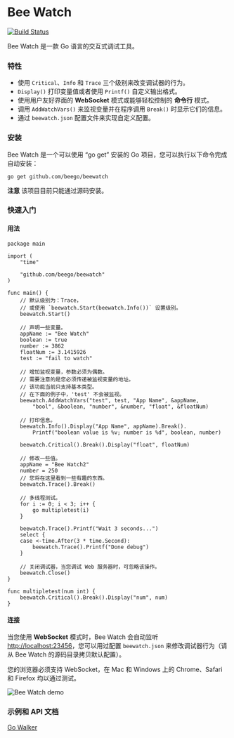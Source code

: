 # Bee Watch

[![Build Status](https://drone.io/github.com/beego/beewatch/status.png)](https://drone.io/github.com/beego/beewatch/latest)

Bee Watch 是一款 Go 语言的交互式调试工具。

### 特性

- 使用 `Critical`、`Info` 和 `Trace` 三个级别来改变调试器的行为。
- `Display()` 打印变量值或者使用 `Printf()` 自定义输出格式。
- 使用用户友好界面的 **WebSocket** 模式或能够轻松控制的 **命令行** 模式。
- 调用 `AddWatchVars()` 来监视变量并在程序调用 `Break()` 时显示它们的信息。
- 通过 `beewatch.json` 配置文件来实现自定义配置。

### 安装

Bee Watch 是一个可以使用 “go get” 安装的 Go 项目，您可以执行以下命令完成自动安装：

	go get github.com/beego/beewatch

**注意** 该项目目前只能通过源码安装。

### 快速入门

#### 用法

	package main

	import (
		"time"

		"github.com/beego/beewatch"
	)

	func main() {
		// 默认级别为：Trace，
		// 或使用 `beewatch.Start(beewatch.Info())` 设置级别。
		beewatch.Start()

		// 声明一些变量。
		appName := "Bee Watch"
		boolean := true
		number := 3862
		floatNum := 3.1415926
		test := "fail to watch"

		// 增加监视变量，参数必须为偶数。
		// 需要注意的是您必须传递被监视变量的地址。
		// 该功能当前只支持基本类型。
		// 在下面的例子中，'test' 不会被监视。
		beewatch.AddWatchVars("test", test, "App Name", &appName,
			"bool", &boolean, "number", &number, "float", &floatNum)

		// 打印信息。
		beewatch.Info().Display("App Name", appName).Break().
			Printf("boolean value is %v; number is %d", boolean, number)

		beewatch.Critical().Break().Display("float", floatNum)

		// 修改一些值。
		appName = "Bee Watch2"
		number = 250
		// 您将在这里看到一些有趣的东西。
		beewatch.Trace().Break()

		// 多线程测试。
		for i := 0; i < 3; i++ {
			go multipletest(i)
		}

		beewatch.Trace().Printf("Wait 3 seconds...")
		select {
		case <-time.After(3 * time.Second):
			beewatch.Trace().Printf("Done debug")
		}

		// 关闭调试器，当您调试 Web 服务器时，可忽略该操作。
		beewatch.Close()
	}

	func multipletest(num int) {
		beewatch.Critical().Break().Display("num", num)
	}

#### 连接

当您使用 **WebSocket** 模式时，Bee Watch 会自动监听 [http://localhost:23456](http://localhost:23456)，您可以用过配置 `beewatch.json` 来修改调试器行为（请从 Bee Watch 的源码目录拷贝默认配置）。

您的浏览器必须支持 WebSocket，在 Mac 和 Windows 上的 Chrome、Safari 和 Firefox 均以通过测试。

![Bee Watch demo](https://github.com/beego/beewatch/blob/master/tests/images/demo_beewatch.png?raw=true)

### 示例和 API 文档

[Go Walker](http://gowalker.org/github.com/beego/beewatch)

